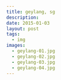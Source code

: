 ```yaml
---
title: geylang, sg
description:
date: 2015-01-03
layout: post
tags:
  - img
images:
  - geylang-01.jpg
  - geylang-02.jpg
  - geylang-03.jpg
  - geylang-04.jpg
---
```

